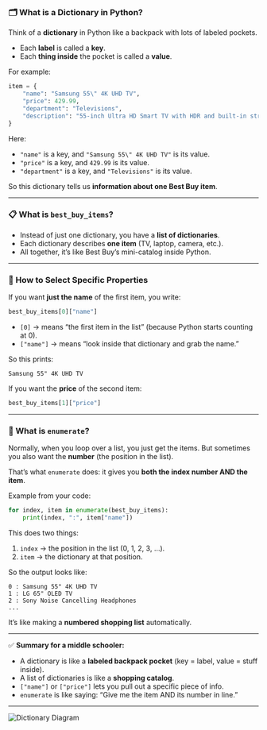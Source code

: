 ### 🗂 What is a Dictionary in Python?

Think of a **dictionary** in Python like a backpack with lots of labeled pockets.

* Each **label** is called a **key**.
* Each **thing inside** the pocket is called a **value**.

For example:

```python
item = {
    "name": "Samsung 55\" 4K UHD TV",
    "price": 429.99,
    "department": "Televisions",
    "description": "55-inch Ultra HD Smart TV with HDR and built-in streaming apps."
}
```

Here:

* `"name"` is a key, and `"Samsung 55\" 4K UHD TV"` is its value.
* `"price"` is a key, and `429.99` is its value.
* `"department"` is a key, and `"Televisions"` is its value.

So this dictionary tells us **information about one Best Buy item**.

---

### 📋 What is `best_buy_items`?

* Instead of just one dictionary, you have a **list of dictionaries**.
* Each dictionary describes **one item** (TV, laptop, camera, etc.).
* All together, it’s like Best Buy’s mini-catalog inside Python.

---

### 🎯 How to Select Specific Properties

If you want **just the name** of the first item, you write:

```python
best_buy_items[0]["name"]
```

* `[0]` → means “the first item in the list” (because Python starts counting at 0).
* `["name"]` → means “look inside that dictionary and grab the name.”

So this prints:

```
Samsung 55" 4K UHD TV
```

If you want the **price** of the second item:

```python
best_buy_items[1]["price"]
```

---

### 🔢 What is `enumerate`?

Normally, when you loop over a list, you just get the items.
But sometimes you also want the **number** (the position in the list).

That’s what `enumerate` does: it gives you **both the index number AND the item**.

Example from your code:

```python
for index, item in enumerate(best_buy_items):
    print(index, ":", item["name"])
```

This does two things:

1. `index` → the position in the list (0, 1, 2, 3, …).
2. `item` → the dictionary at that position.

So the output looks like:

```
0 : Samsung 55" 4K UHD TV
1 : LG 65" OLED TV
2 : Sony Noise Cancelling Headphones
...
```

It’s like making a **numbered shopping list** automatically.

---

✅ **Summary for a middle schooler:**

* A dictionary is like a **labeled backpack pocket** (key = label, value = stuff inside).
* A list of dictionaries is like a **shopping catalog**.
* `["name"]` or `["price"]` lets you pull out a specific piece of info.
* `enumerate` is like saying: “Give me the item AND its number in line.”

---

![Dictionary Diagram](output.png)